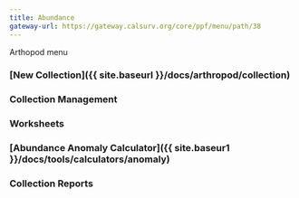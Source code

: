 ```yaml
---
title: Abundance
gateway-url: https://gateway.calsurv.org/core/ppf/menu/path/38
---
```

Arthopod menu

### [New Collection]({{ site.baseurl }}/docs/arthropod/collection)

### Collection Management

### Worksheets

### [Abundance Anomaly Calculator]({{ site.baseur1 }}/docs/tools/calculators/anomaly)

### Collection Reports

